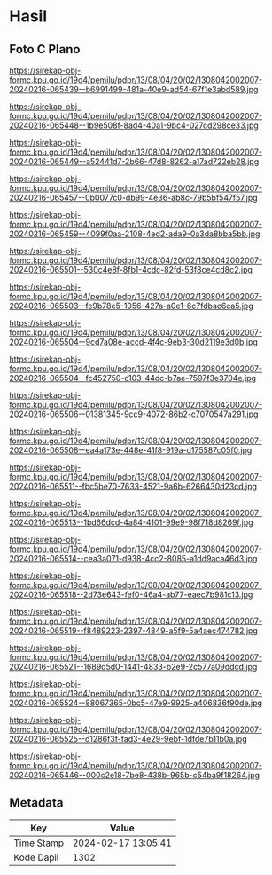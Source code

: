 # Hasil

## Foto C Plano

https://sirekap-obj-formc.kpu.go.id/19d4/pemilu/pdpr/13/08/04/20/02/1308042002007-20240216-065439--b6991499-481a-40e9-ad54-67f1e3abd589.jpg

https://sirekap-obj-formc.kpu.go.id/19d4/pemilu/pdpr/13/08/04/20/02/1308042002007-20240216-065448--1b9e508f-8ad4-40a1-9bc4-027cd298ce33.jpg

https://sirekap-obj-formc.kpu.go.id/19d4/pemilu/pdpr/13/08/04/20/02/1308042002007-20240216-065449--a52441d7-2b66-47d8-8262-a17ad722eb28.jpg

https://sirekap-obj-formc.kpu.go.id/19d4/pemilu/pdpr/13/08/04/20/02/1308042002007-20240216-065457--0b0077c0-db99-4e36-ab8c-79b5bf547f57.jpg

https://sirekap-obj-formc.kpu.go.id/19d4/pemilu/pdpr/13/08/04/20/02/1308042002007-20240216-065459--4099f0aa-2108-4ed2-ada9-0a3da8bba5bb.jpg

https://sirekap-obj-formc.kpu.go.id/19d4/pemilu/pdpr/13/08/04/20/02/1308042002007-20240216-065501--530c4e8f-8fb1-4cdc-82fd-53f8ce4cd8c2.jpg

https://sirekap-obj-formc.kpu.go.id/19d4/pemilu/pdpr/13/08/04/20/02/1308042002007-20240216-065503--fe9b78e5-1056-427a-a0e1-6c7fdbac6ca5.jpg

https://sirekap-obj-formc.kpu.go.id/19d4/pemilu/pdpr/13/08/04/20/02/1308042002007-20240216-065504--9cd7a08e-accd-4f4c-9eb3-30d2119e3d0b.jpg

https://sirekap-obj-formc.kpu.go.id/19d4/pemilu/pdpr/13/08/04/20/02/1308042002007-20240216-065504--fc452750-c103-44dc-b7ae-7597f3e3704e.jpg

https://sirekap-obj-formc.kpu.go.id/19d4/pemilu/pdpr/13/08/04/20/02/1308042002007-20240216-065506--01381345-9cc9-4072-86b2-c7070547a291.jpg

https://sirekap-obj-formc.kpu.go.id/19d4/pemilu/pdpr/13/08/04/20/02/1308042002007-20240216-065508--ea4a173e-448e-41f8-919a-d175587c05f0.jpg

https://sirekap-obj-formc.kpu.go.id/19d4/pemilu/pdpr/13/08/04/20/02/1308042002007-20240216-065511--fbc5be70-7633-4521-9a6b-6266430d23cd.jpg

https://sirekap-obj-formc.kpu.go.id/19d4/pemilu/pdpr/13/08/04/20/02/1308042002007-20240216-065513--1bd66dcd-4a84-4101-99e9-98f718d8269f.jpg

https://sirekap-obj-formc.kpu.go.id/19d4/pemilu/pdpr/13/08/04/20/02/1308042002007-20240216-065514--cea3a071-d938-4cc2-8085-a1dd9aca46d3.jpg

https://sirekap-obj-formc.kpu.go.id/19d4/pemilu/pdpr/13/08/04/20/02/1308042002007-20240216-065518--2d73e643-fef0-46a4-ab77-eaec7b981c13.jpg

https://sirekap-obj-formc.kpu.go.id/19d4/pemilu/pdpr/13/08/04/20/02/1308042002007-20240216-065519--f8489223-2397-4849-a5f9-5a4aec474782.jpg

https://sirekap-obj-formc.kpu.go.id/19d4/pemilu/pdpr/13/08/04/20/02/1308042002007-20240216-065521--1689d5d0-1441-4833-b2e9-2c577a09ddcd.jpg

https://sirekap-obj-formc.kpu.go.id/19d4/pemilu/pdpr/13/08/04/20/02/1308042002007-20240216-065524--88067365-0bc5-47e9-9925-a406836f90de.jpg

https://sirekap-obj-formc.kpu.go.id/19d4/pemilu/pdpr/13/08/04/20/02/1308042002007-20240216-065525--d1286f3f-fad3-4e29-9ebf-1dfde7b11b0a.jpg

https://sirekap-obj-formc.kpu.go.id/19d4/pemilu/pdpr/13/08/04/20/02/1308042002007-20240216-065446--000c2e18-7be8-438b-965b-c54ba9f18264.jpg


## Metadata

| Key        | Value               |
| ---------- | ------------------- |
| Time Stamp | 2024-02-17 13:05:41 |
| Kode Dapil | 1302                |



